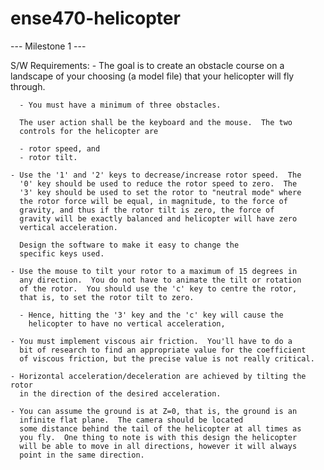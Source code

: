 ense470-helicopter
==================

--- Milestone 1 ---

S/W Requirements:
    - The goal is to create an obstacle course on a landscape of your
      choosing (a model file) that your helicopter will fly through.

      - You must have a minimum of three obstacles.  

      The user action shall be the keyboard and the mouse.  The two
      controls for the helicopter are

      - rotor speed, and
      - rotor tilt.  

    - Use the '1' and '2' keys to decrease/increase rotor speed.  The
      '0' key should be used to reduce the rotor speed to zero.  The
      '3' key should be used to set the rotor to "neutral mode" where
      the rotor force will be equal, in magnitude, to the force of
      gravity, and thus if the rotor tilt is zero, the force of
      gravity will be exactly balanced and helicopter will have zero
      vertical acceleration.
      
      Design the software to make it easy to change the
      specific keys used.

    - Use the mouse to tilt your rotor to a maximum of 15 degrees in
      any direction.  You do not have to animate the tilt or rotation
      of the rotor.  You should use the 'c' key to centre the rotor,
      that is, to set the rotor tilt to zero.

      - Hence, hitting the '3' key and the 'c' key will cause the
        helicopter to have no vertical acceleration, 

    - You must implement viscous air friction.  You'll have to do a
      bit of research to find an appropriate value for the coefficient
      of viscous friction, but the precise value is not really critical.

    - Horizontal acceleration/deceleration are achieved by tilting the rotor
      in the direction of the desired acceleration.

    - You can assume the ground is at Z=0, that is, the ground is an
      infinite flat plane.  The camera should be located
      some distance behind the tail of the helicopter at all times as
      you fly.  One thing to note is with this design the helicopter
      will be able to move in all directions, however it will always
      point in the same direction.


